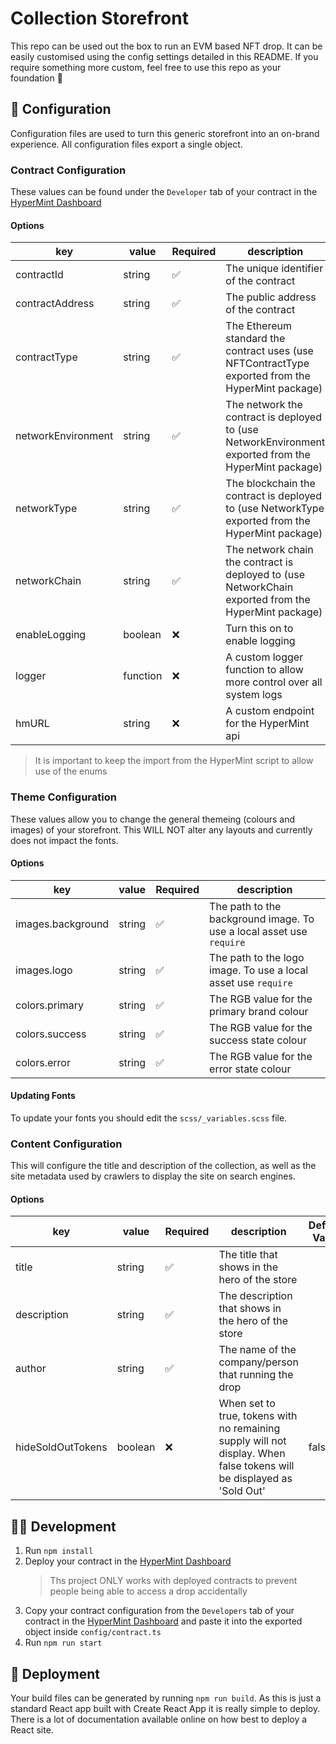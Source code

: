 # Collection Storefront
This repo can be used out the box to run an EVM based NFT drop. It can be easily customised using the config settings detailed in this README. If you require something more custom, feel free to use this repo as your foundation 🚀

## 🎨 Configuration
Configuration files are used to turn this generic storefront into an on-brand experience. All configuration files export a single object.

### Contract Configuration

These values can be found under the `Developer` tab of your contract in the [HyperMint Dashboard](https://app.hypermint.com/)

#### Options
| key                | value    | Required | description                                                                                          | Default Value                |
|--------------------|----------|----------|------------------------------------------------------------------------------------------------------|------------------------------|
| contractId         | string   | ✅        | The unique identifier of the contract                                                                |                              |
| contractAddress    | string   | ✅        | The public address of the contract                                                                   |                              |
| contractType       | string   | ✅        | The Ethereum standard the contract uses (use NFTContractType exported from the HyperMint package)    |                              |
| networkEnvironment | string   | ✅        | The network the contract is deployed to (use NetworkEnvironment exported from the HyperMint package) |                              |
| networkType        | string   | ✅        | The blockchain the contract is deployed to (use NetworkType exported from the HyperMint package)     |                              |
| networkChain       | string   | ✅        | The network chain the contract is deployed to (use NetworkChain exported from the HyperMint package) |                              |
| enableLogging      | boolean  | ❌        | Turn this on to enable logging                                                                       | false                        |
| logger             | function | ❌        | A custom logger function to allow more control over all system logs                                  | function                     |
| hmURL              | string   | ❌        | A custom endpoint for the HyperMint api                                                              | https://api.hypermint.com/v1 |


> It is important to keep the import from the HyperMint script to allow use of the enums

### Theme Configuration

These values allow you to change the general themeing (colours and images) of your storefront.
This WILL NOT alter any layouts and currently does not impact the fonts.

#### Options
| key               | value  | Required | description                                                          |
|-------------------|--------|----------|----------------------------------------------------------------------|
| images.background | string | ✅        | The path to the background image. To use a local asset use `require` |
| images.logo       | string | ✅        | The path to the logo image. To use a local asset use `require`       |
| colors.primary    | string | ✅        | The RGB value for the primary brand colour                           |
| colors.success    | string | ✅        | The RGB value for the success state colour                           |
| colors.error      | string | ✅        | The RGB value for the error state colour                             |


#### Updating Fonts
To update your fonts you should edit the `scss/_variables.scss` file.

### Content Configuration

This will configure the title and description of the collection, as well as the site metadata used by crawlers to display the site on search engines.

#### Options
| key               | value   | Required | description                                                                                                           | Default Value |
|-------------------|---------|----------|-----------------------------------------------------------------------------------------------------------------------|---------------|
| title             | string  | ✅        | The title that shows in the hero of the store                                                                         |               |
| description       | string  | ✅        | The description that shows in the hero of the store                                                                   |               |
| author            | string  | ✅        | The name of the company/person that running the drop                                                                  |               |
| hideSoldOutTokens | boolean | ❌        | When set to true, tokens with no remaining supply will not display. When false tokens will be displayed as 'Sold Out' | false         |

## 👩‍💻 Development
1. Run `npm install`
2. Deploy your contract in the [HyperMint Dashboard](https://app.hypermint.com/)
    > Ths project ONLY works with deployed contracts to prevent people being able to access a drop accidentally
3. Copy your contract configuration from the `Developers` tab of your contract in the [HyperMint Dashboard](https://app.hypermint.com/) and paste it into the exported object inside `config/contract.ts`
4. Run `npm run start`

## 🚀 Deployment
Your build files can be generated by running `npm run build`. As this is just a standard React app built with Create React App it is really simple to deploy. There is a lot of documentation available online on how best to deploy a React site.